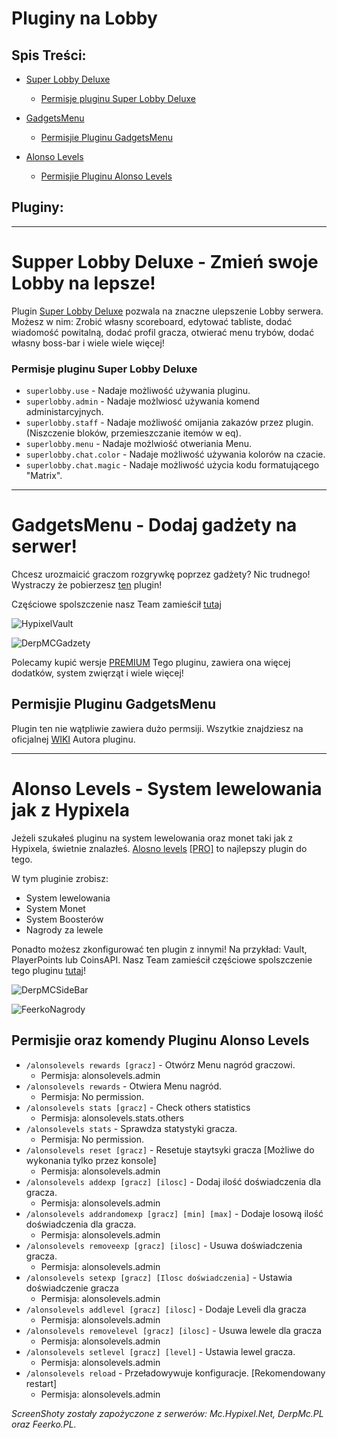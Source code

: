 # Pluginy na Lobby

## Spis Treści:
- [Super Lobby Deluxe](https://github.com/vBagieta/Minecraft/blob/main/Pluginy/plugin-lobby.md#supper-lobby-deluxe----zr%C3%B3b-swoje-lobby-lepsze)
  - [Permisje pluginu Super Lobby Deluxe](https://github.com/vBagieta/Minecraft/blob/main/Pluginy/plugin-lobby.md#permisje-pluginu-super-lobby-deluxe)

- [GadgetsMenu](https://github.com/vBagieta/Minecraft/blob/main/Pluginy/plugin-lobby.md#gadgetsmenu----dodaj-gad%C5%BCety-na-serwer)
  - [Permisjie Pluginu GadgetsMenu](https://github.com/vBagieta/Minecraft/blob/main/Pluginy/plugin-lobby.md#permisjie-pluginu-gadgetsmenu)

- [Alonso Levels](https://github.com/vBagieta/Minecraft/blob/main/Pluginy/plugin-lobby.md#alonso-levels----system-lewelowania-jak-z-hypixela)
  - [Permisjie Pluginu Alonso Levels](https://github.com/vBagieta/Minecraft/blob/main/Pluginy/plugin-lobby.md#permisjie-oraz-komendy-pluginu-alonso-levels)

## Pluginy:

---

# Supper Lobby Deluxe -  Zmień swoje Lobby na lepsze!
Plugin [Super Lobby Deluxe]() pozwala na znaczne ulepszenie Lobby serwera. Możesz w nim: Zrobić własny scoreboard, edytować tabliste, dodać wiadomość powitalną, dodać profil gracza, otwierać menu trybów, dodać własny boss-bar i wiele wiele więcej!

### Permisje pluginu Super Lobby Deluxe

- `superlobby.use` - Nadaje możliwość używania pluginu.
- `superlobby.admin` - Nadaje możlwiosć używania komend administarcyjnych.
- `superlobby.staff` - Nadaje możliwość omijania zakazów przez plugin.(Niszczenie bloków, przemieszczanie itemów w eq).
- `superlobby.menu` - Nadaje możlwiość otweriania Menu.
- `superlobby.chat.color` - Nadaje możliwość używania kolorów na czacie.
- `superlobby.chat.magic` - Nadaje możliwość użycia kodu formatującego "Matrix".

---

# GadgetsMenu -  Dodaj gadżety na serwer!
Chcesz urozmaicić graczom rozgrywkę poprzez gadżety? Nic trudnego! Wystraczy że pobierzesz [ten](https://www.spigotmc.org/resources/gadgetsmenu-1-8-1-18-1-free.10885/) plugin!

Częściowe spolszczenie nasz Team zamieścił [tutaj]()

![HypixelVault](https://i.imgur.com/9yUWiZP.png)

![DerpMCGadzety](https://i.imgur.com/cQhj72G.png)

Polecamy kupić wersje [PREMIUM](https://www.spigotmc.org/resources/gadgetsmenu-1-8-1-18-1-premium.62831/) Tego pluginu, zawiera ona więcej dodatków, system zwięrząt i wiele więcej!

## Permisjie Pluginu GadgetsMenu
Plugin ten nie wątpliwie zawiera dużo permsiji. Wszytkie znajdziesz na oficjalnej [WIKI](https://github.com/yapzhenyie/GadgetsMenu/wiki/Permissions) Autora pluginu. 

---

# Alonso Levels -  System lewelowania jak z Hypixela

Jeżeli szukałeś pluginu na system lewelowania oraz monet taki jak z Hypixela, świetnie znalazłeś. [Alosno levels]() [[PRO]]() to najlepszy plugin do tego.


W tym pluginie zrobisz:
- System lewelowania
- System Monet
- System Boosterów
- Nagrody za lewele

Ponadto możesz zkonfigurować ten plugin z innymi! Na przykład: Vault, PlayerPoints lub CoinsAPI.
Nasz Team zamieścił częściowe spolszczenie tego pluginu [tutaj]()!

![DerpMCSideBar](https://i.imgur.com/ltQHlFP.png)

![FeerkoNagrody](https://i.imgur.com/vMpmK8H.png)


## Permisjie oraz komendy Pluginu Alonso Levels
- `/alonsolevels rewards [gracz]` - Otwórz Menu nagród graczowi.
  - Permisja: alonsolevels.admin
- `/alonsolevels rewards` - Otwiera Menu nagród.
  - Permisja: No permission.
- `/alonsolevels stats [gracz]` - Check others statistics
  - Permisja: alonsolevels.stats.others
- `/alonsolevels stats` - Sprawdza statystyki gracza.
  - Permisja: No permission.
- `/alonsolevels reset [gracz]` - Resetuje staytsyki gracza [Możliwe do wykonania tylko przez konsole]
  - Permisja: alonsolevels.admin
- `/alonsolevels addexp [gracz] [ilosc]` - Dodaj ilość doświadczenia dla gracza.
  - Permisja: alonsolevels.admin
- `/alonsolevels addrandomexp [gracz] [min] [max]` - Dodaje losową ilość doświadczenia dla gracza.
  - Permisja: alonsolevels.admin
- `/alonsolevels removeexp [gracz] [ilosc]` - Usuwa doświadczenia gracza.
  - Permisja: alonsolevels.admin
- `/alonsolevels setexp [gracz] [Ilosc doświadczenia]` - Ustawia doświadczenie gracza
  - Permisja: alonsolevels.admin
- `/alonsolevels addlevel [gracz] [ilosc]` - Dodaje Leveli dla gracza
  - Permisja: alonsolevels.admin
- `/alonsolevels removelevel [gracz] [ilosc]` - Usuwa lewele dla gracza
  - Permisja: alonsolevels.admin
- `/alonsolevels setlevel [gracz] [level]` - Ustawia lewel gracza.
  - Permisja: alonsolevels.admin
- `/alonsolevels reload` - Przeładowywuje konfiguracje. [Rekomendowany restart]
  - Permisja: alonsolevels.admin

*ScreenShoty zostały zapożyczone z serwerów: Mc.Hypixel.Net, DerpMc.PL oraz Feerko.PL.*
